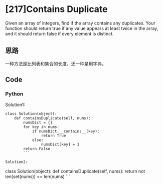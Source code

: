 # [217]Contains Duplicate

Given an array of integers, find if the array contains any duplicates. Your function should return true if any value appears at least twice in the array, and it should return false if every element is distinct.

## 思路
一种方法是比列表和集合的长度，还一种是用字典。

## Code

### Python
Solution1:
```
class Solution(object):
    def containsDuplicate(self, nums):
        numsDict = {}
        for key in nums:
            if numsDict.__contains__(key):
                return True
            else:
                numsDict[key] = 1
        return False
        ```
        
Solution2:
```
class Solution(object):
    def containsDuplicate(self, nums):
        return not len(set(nums)) == len(nums)
        ```




